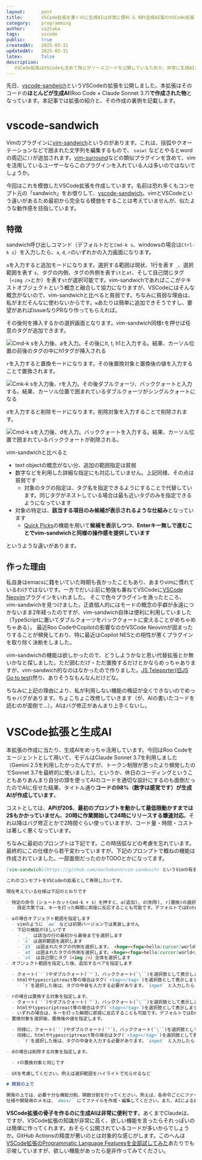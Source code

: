 ```yaml
---
layout:      post
title:       VSCode拡張を書くのに生成AIは非常に便利 & 98%生成AI製のVSCode拡張
category:    programming
author:      sa2taka
tags:        vscode
public:      true
createdAt:   2025-03-31
updatedAt:   2025-03-31
latex:       false
description:
   VSCode拡張はVSCodeも含めて殆どがソースコードを公開しているためか、非常に生成AIが上手く動作します。そのため、今回は新しい生成AIを作成するためにほぼすべてを生成AI(Claude)で作成しました。新しい拡張の紹介とその裏側を紹介します。
---
```


先日、[vscode-sandwich](https://marketplace.visualstudio.com/items?itemName=sa2taka.vscode-sandwich)というVSCodeの拡張を公開しました。本拡張はそのコードの**ほとんどが生成AI**(Roo Code × Claude Sonnet 3.7)**で作成された物**となっています。本記事では拡張の紹介と、その作成の裏側を記載します。

# vscode-sandwich

Vimのプラグインに[vim-sandwich](https://github.com/machakann/vim-sandwich)というのがあります。これは、括弧やクオーテーションなどで囲まれた文字列を編集するもので、 `saiw(` などとやるとwordの周辺に`()`が追加されます。[vim-surround](https://github.com/tpope/vim-surround)などの類似プラグインを含めて、vimを活用しているユーザーならこのプラグインを入れている人は多いのではないでしょうか。

今回はこれを模倣したVSCode拡張を作成しています。名前は恐れ多くもコンセプト元の「sandwich」をお借りして、[vscode-sandwich](https://marketplace.visualstudio.com/items?itemName=sa2taka.vscode-sandwich)。vimとVSCodeという違いがあるため最初から完全なる模倣をすることは考えていませんが、似たような動作感を目指しています。

## 特徴

sandwich呼び出しコマンド（デフォルトだと`Cmd-k s`、windowsの場合は`Ctrl-k s`）を入力したら、`a`, `d`, `r`のいずれかの入力画面になります。

`a`を入力すると追加モードになります。選択する範囲は現状、1行を表す `_`、選択範囲を表す `s`、タグの内側、タグの外側を表す`it`と`at`、そして自己閉じタグ（`<img />`とか）を表す`st`が選択可能です。vim-sandwichであればここがテキストオブジェクトという概念と融合して協力になりますが、VSCodeにはそんな概念がないので、vim-sandwichと比べると貧弱です。ちなみに貧弱な理由は、私がまだそんなに使わないからです。`w`あたりは簡単に追加できそうですし、要望があればIssueなりPRなり作ってもらえれば。

その後何を挿入するかの選択画面となります。vim-sandwich同様`t`を押せば任意のタグが追加できます。

![Cmd-k sを入力後、aを入力。その後にit, t, h1と入力する。結果、カーソル位置の前後のタグの中にh1タグが挿入される](../_images/vscode-sandwich-add.gif)

`r`を入力すると置換モードになります。その後置換対象と置換後の値を入力することで置換されます。

![Cmk-k sを入力後、rを入力。その後ダブルクォーツ、バッククォートと入力する。結果、カーソル位置で囲まれているダブルクォーツがシングルクォートになる](../_images/vscode-sandwich-replace.gif)

`d`を入力すると削除モードになります。削除対象を入力することで削除されます。

![Cmd-k sを入力後、dを入力。バッククォートを入力する。結果、カーソル位置で囲まれているバッククォートが削除される。](../_images/vscode-sandwich-delete.gif)


vim-sandwichと比べると

- text objectの概念がない分、追加の範囲指定は貧弱
- 数字などを利用した詳細な指定にも対応していません。上記同様、その点は貧弱です
   - 対象のタグの指定は、タグ名を指定できるようにすることで代替しています。同じタグがネストしている場合は最も近いタグのみを指定できるようになっています
- 対象の特定は、**該当する項目のみ候補が表示されるような仕組み**となっています
    - [Quick Picks](https://code.visualstudio.com/api/ux-guidelines/quick-picks)の機能を用いて**候補を表示しつつ**、**Enterキー無しで進むことでvim-sandwichと同様の操作感を提供しています**

というような違いがあります。

## 作った理由

私自身はemacsに籍をいていた時期も長かったこともあり、あまりvimに慣れているわけではないです。一方でだいぶ前に勉強も兼ねてVSCodeに[VSCode Neovim](https://marketplace.visualstudio.com/items?itemName=asvetliakov.vscode-neovim)プラグインをいれました。
そこで色々プラグインを漁ったところ、vim-sandwichを見つけました。正直個人的にはモードの概念の手癖が永遠につかないまま2年経ったのですが、vim-sandwich自体は便利に利用していました（TypeScriptに置いてダブルクォーツをバッククォートに変えることがめちゃめちゃある）。
最近Roo CodeやCopilotの影響なのかVSCode Neovimが固まったりすることが頻発しており、特に最近はCopilot NESとの相性が悪くプラグインを取り除く決断をしました。

vim-sandwichの機能は欲しかったので、どうしようかなと思い代替拡張とか無いかなと探しました。ただ囲むだけ・ただ置換するだけとかならめっちゃありますが、vim-sandwich的なのはなかったので作りました。[JS Teleporter(旧JS Go to test)](https://marketplace.visualstudio.com/items?itemName=sa2taka.js-teleporter)然り、ありそうなもんなんだけどな。

ちなみに上記の理由により、私が利用しない機能の検証が全くできないのでめっちゃバグがあります。ちょこちょこ改修していきます（が、AIの書いたコードを読むのが面倒で...）。AIはバグ修正があんまり上手くないし。

# VSCode拡張と生成AI

本拡張の作成に当たり、生成AIをめっちゃ活用しています。今回はRoo Codeをエージェントとして用いて、モデルはClaude Sonnet 3.7を利用しました（Gemini 2.5を利用したかったんですが、トークン制限が思ったより頻発したのでSonnet 3.7を最終的に使いました）。というか、休日のコーディングということもありあんまり自分の頭を使ってAIのコードを適切な設計にするのも面倒だったのでAIに任せた結果、タイトル通り**コードの98%（数字は感覚です）が生成AIが作成しています**。

コストとしては、**APIが20\$**。**最初のプロンプトを動かして最低限動かすまでは2\$もかかっていません**。**20時に作業開始して24時にリリースする爆速対応**。それ以降はバグ修正とかで2時間ぐらい使っていますが、コード量・時間・コストは著しく悪くなっています。

ちなみに最初のプロンプトは下記です。この時括弧などの考慮を忘れています。最終的にこの仕様から若干変わっていますが、下記のプロンプトで概ねの機能は作成されていました。一部面倒だったのかTODOとかになってます。

```markdown
[vim-sandwich](https://github.com/machakann/vim-sandwich) というVimの有名なプラグインがあります。

これのコンセプトをVSCodeの拡張として再現したいです。

現在考えている仕様は下記のとおりです

- 特定の命令（ショートカットCmd-k + s）を押すと、a(追加), d(削除), r(置換)の選択肢が出てきます。入力後Enterを押すと次に進みます
  - 設定次第では、キーを打った瞬間に即座に反応することも可能です。デフォルトではEnterを押さない方が良いと思います

- aの場合オブジェクト範囲を指定します
  - vimのように `aw` などは初期バージョンでは実装しません
  - 下記の機能がほしいです
    - `_` は該当の行の最初から最後までを選択します
    - `s` は選択範囲を選択します
    - `it` は囲まれたタグの内側を選択します。 <hoge><foga>hello[curcor]world</foga></hoge> の場合、`hello world` の部分のみ選択します
    - `at` は囲まれたタグの外側を選択します。<hoge><foga>hello[curcor]world</foga></hoge> の場合、`<foga></foga>` の部分のみ選択します
    - `st` は自己閉じタグ（<img />）全体を選択します
- オブジェクト範囲を指定した後、追加するペアを指定します

  - クォート(`'`)やダブルクォート(`"`)、バッククォート(`\``)を選択肢として表示します。
  - htmlやtypescriptreact等の場合はタグ(`<tag></tag>`)を選択肢として表示します。これは`t`です。
    - `t`を選択した後は、タグの中身を入力する必要があります。`input` と入力したら `<input></input>` になります。

- rの場合は置換する対象を指定します。
  - クォート(`'`)やダブルクォート(`"`)、バッククォート(`\``)を選択肢として表示します。
  - htmlやtypescriptreact等の場合はタグ(`<tag></tag>`)を選択肢として表示します。これは`t`です。
  - いずれの場合は、キーを打った瞬間に即座に反応することも可能です。デフォルトではEnterを押さない方が良いと思います
- 置換対象を選択後、置換後の値を指定します。

  - 同様に、クォート(`'`)やダブルクォート(`"`)、バッククォート(`\``)を選択肢として表示します。
  - 同様に、htmlやtypescriptreact等の場合はタグ(`<tag></tag>`)を選択肢として表示します。これは`t`です。
    - `t`を選択した後は、タグの中身を入力する必要があります。`input` と入力したら `<input></input>` になります。

- dの場合は削除する対象を指定します。

  - rの置換対象と同じです

- UXを考慮してください。例えば選択範囲をハイライトで光らせるなど

# 開発の上で

開発の上では、必要十分な機能分割、関数分割を行ってください。例えば、各命令ごとにファイルを分割するなど。
仕様や開発用のメモは、`docs/` にてファイルを作成・編集してください。また、AIによる自動作成であることが分かるように `-by-ai` というsuffixを付与してください。
```

**VSCode拡張の骨子を作るのに生成AIは非常に便利です**。あくまでClaudeは、ですが、VSCode拡張の知識が非常に高く、欲しい機能を言ったらそれっぽいのは簡単に作ってくれます。おそらく公開されているコードが多いからでしょうか。GitHub Actionsの精度が悪いのとは対象的な感じがします。このへんは[VSCode拡張のProgrammatic Language Featuresを全部試してみた](https://blog.sa2taka.com/post/record-of-testing-all-vscode-programmatic-language-features/)あたりでも示唆していますが、欲しい機能があったら是非作ってみてください。
